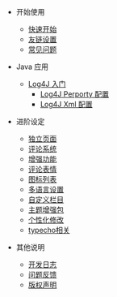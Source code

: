 - 开始使用
  - [快速开始](/start)
  - [友链设置](/plugin)
  - [常见问题](/common-problem)

- Java 应用
  - [Log4J 入门](/Java_Service/log4j_00)
    - [Log4J Perporty 配置](/Java_Service/log4j_01)
    - [Log4J Xml 配置](/Java_Service/log4j_02)

- 进阶设定
  - [独立页面](/page)
  - [评论系统](/comment)
  - [增强功能](/functions)
  - [评论表情](/emotion)
  - [图标列表](/icons)
  - [多语言设置](/i18n)
  - [自定义栏目](/customize)
  - [主题增强包](/enhancedPackage)
  - [个性化修改](/customEdit)
  - [typecho相关](/typecho)

- 其他说明
  - [开发日志](/changelog)
  - [问题反馈](/feedback)
  - [版权声明](/copyright)


